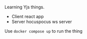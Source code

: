 Learning Yjs things.

- Client react app
- Server hocuspocus ws server

Use `docker compose up` to run the thing
